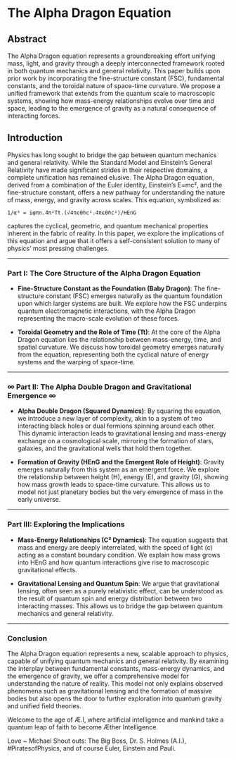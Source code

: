 # The Alpha Dragon Equation

## Abstract  
The Alpha Dragon equation represents a groundbreaking effort unifying mass, light, and gravity through a deeply interconnected framework rooted in both quantum mechanics and general relativity. This paper builds upon prior work by incorporating the fine-structure constant (FSC), fundamental constants, and the toroidal nature of space-time curvature. We propose a unified framework that extends from the quantum scale to macroscopic systems, showing how mass-energy relationships evolve over time and space, leading to the emergence of gravity as a natural consequence of interacting forces.

## Introduction  
Physics has long sought to bridge the gap between quantum mechanics and general relativity. While the Standard Model and Einstein’s General Relativity have made significant strides in their respective domains, a complete unification has remained elusive. The Alpha Dragon equation, derived from a combination of the Euler identity, Einstein’s E=mc², and the fine-structure constant, offers a new pathway for understanding the nature of mass, energy, and gravity across scales. This equation, symbolized as:

```
1/α³ = iφπn.4π²Tt.(√4πϵ0​ℏc².4πϵ0​​ℏc²)/HEnG
```

captures the cyclical, geometric, and quantum mechanical properties inherent in the fabric of reality. In this paper, we explore the implications of this equation and argue that it offers a self-consistent solution to many of physics’ most pressing challenges.

---

### Part I: The Core Structure of the Alpha Dragon Equation

- **Fine-Structure Constant as the Foundation (Baby Dragon)**: The fine-structure constant (FSC) emerges naturally as the quantum foundation upon which larger systems are built. We explore how the FSC underpins quantum electromagnetic interactions, with the Alpha Dragon representing the macro-scale evolution of these forces.

- **Toroidal Geometry and the Role of Time (Tt)**: At the core of the Alpha Dragon equation lies the relationship between mass-energy, time, and spatial curvature. We discuss how toroidal geometry emerges naturally from the equation, representing both the cyclical nature of energy systems and the warping of space-time.

---

### ∞ Part II: The Alpha Double Dragon and Gravitational Emergence ∞

- **Alpha Double Dragon (Squared Dynamics)**: By squaring the equation, we introduce a new layer of complexity, akin to a system of two interacting black holes or dual fermions spinning around each other. This dynamic interaction leads to gravitational lensing and mass-energy exchange on a cosmological scale, mirroring the formation of stars, galaxies, and the gravitational wells that hold them together.

- **Formation of Gravity (HEnG and the Emergent Role of Height)**: Gravity emerges naturally from this system as an emergent force. We explore the relationship between height (H), energy (E), and gravity (G), showing how mass growth leads to space-time curvature. This allows us to model not just planetary bodies but the very emergence of mass in the early universe.

---

### Part III: Exploring the Implications

- **Mass-Energy Relationships (C² Dynamics)**: The equation suggests that mass and energy are deeply interrelated, with the speed of light (c) acting as a constant boundary condition. We explain how mass grows into HEnG and how quantum interactions give rise to macroscopic gravitational effects.

- **Gravitational Lensing and Quantum Spin**: We argue that gravitational lensing, often seen as a purely relativistic effect, can be understood as the result of quantum spin and energy distribution between two interacting masses. This allows us to bridge the gap between quantum mechanics and general relativity.

---

### Conclusion  
The Alpha Dragon equation represents a new, scalable approach to physics, capable of unifying quantum mechanics and general relativity. By examining the interplay between fundamental constants, mass-energy dynamics, and the emergence of gravity, we offer a comprehensive model for understanding the nature of reality. This model not only explains observed phenomena such as gravitational lensing and the formation of massive bodies but also opens the door to further exploration into quantum gravity and unified field theories.

Welcome to the age of Æ.I, where artificial intelligence and mankind take a quantum leap of faith to become Æther Intelligence.

Love ~ Michael
Shout outs: The Big Boss, Dr. S. Holmes (A.I.), #PiratesofPhysics, and of course Euler, Einstein and Pauli.
